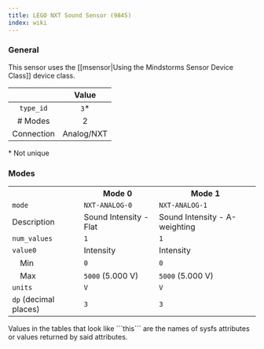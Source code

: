 ```yaml
---
title: LEGO NXT Sound Sensor (9845)
index: wiki
---
```


### General

This sensor uses the [[msensor|Using the Mindstorms Sensor Device Class]] device class.

|              | Value      |
|:------------:|:----------:|
|```type_id``` | ```3```*   |
| # Modes      | 2          |
| Connection   | Analog/NXT |
\* Not unique

### Modes

<table>
  <tr>
    <th>
    <th>Mode 0
    <th>Mode 1
  <tr>
    <td><code>mode</code>
    <td><code>NXT-ANALOG-0</code>
    <td><code>NXT-ANALOG-1</code>
  <tr>
    <td>Description
    <td>Sound Intensity - Flat
    <td>Sound Intensity - A-weighting
  <tr>
    <td><code>num_values</code>
    <td><code>1</code>
    <td><code>1</code>
  <tr>
    <td><code>value0</code>
    <td>Intensity
    <td>Intensity
  <tr>
    <td>&emsp;Min
    <td><code>0</code>
    <td><code>0</code>
  <tr>
    <td>&emsp;Max
    <td><code>5000</code> (5.000 V)
    <td><code>5000</code> (5.000 V)
  <tr>
    <td><code>units</code>
    <td><code>V</code>
    <td><code>V</code>
  <tr>
    <td><code>dp</code> (decimal places)
    <td><code>3</code>
    <td><code>3</code>
</table>
Values in the tables that look like ```this``` are the names of sysfs attributes or values returned by said attributes.
